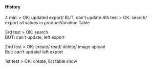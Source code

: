 #### History

4 mini > OK: updated export/ BUT, can't update
4th test > OK: search/ export all values in productVariation Table

3rd test > OK: search  
BUT: can't update, left export

2nd test > OK: create/ read/ delete/ image upload  
But: can't update/ left export

1st test > OK: create, list table show
